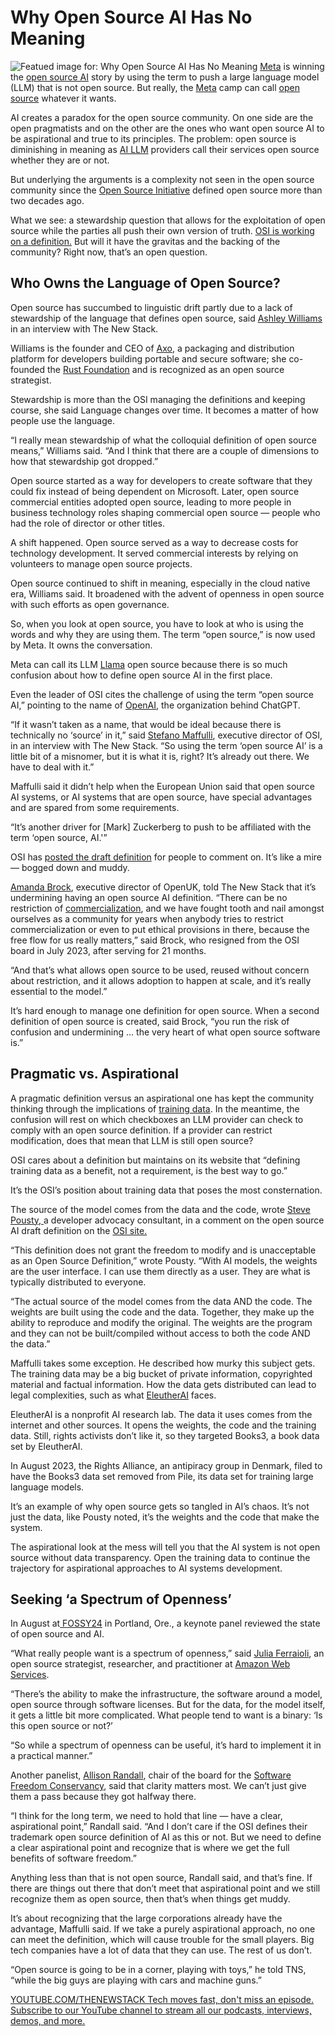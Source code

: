 # Why Open Source AI Has No Meaning
![Featued image for: Why Open Source AI Has No Meaning](https://cdn.thenewstack.io/media/2024/09/8c845a20-why-open-source-ai-has-no-meaning-2-1024x576.jpg)
[Meta](https://about.fb.com/news/2024/07/open-source-ai-is-the-path-forward/) is winning the [open source AI](https://thenewstack.io/open-source-ai-what-about-data-transparency/) story by using the term to push a large language model (LLM) that is not open source.
But really, the [Meta](https://about.meta.com/?utm_content=inline+mention) camp can call [open source](https://thenewstack.io/open-source/) whatever it wants.

AI creates a paradox for the open source community. On one side are the open pragmatists and on the other are the ones who want open source AI to be aspirational and true to its principles. The problem: open source is diminishing in meaning as [AI LLM](https://thenewstack.io/llm/) providers call their services open source whether they are or not.

But underlying the arguments is a complexity not seen in the open source community since the [Open Source Initiative](https://thenewstack.io/open-source-ai-osi-wrestles-with-a-definition/) defined open source more than two decades ago.

What we see: a stewardship question that allows for the exploitation of open source while the parties all push their own version of truth. [OSI is working on a definition.](https://thenewstack.io/open-source-initiative-hits-the-road-to-define-open-source-ai/) But will it have the gravitas and the backing of the community? Right now, that’s an open question.

## Who Owns the Language of Open Source?
Open source has succumbed to linguistic drift partly due to a lack of stewardship of the language that defines open source, said [Ashley Williams](https://www.linkedin.com/in/ashleygwilliams/) in an interview with The New Stack.

Williams is the founder and CEO of [Axo,](https://axo.dev/) a packaging and distribution platform for developers building portable and secure software; she co-founded the [Rust Foundation](https://thenewstack.io/rust-programming-language/) and is recognized as an open source strategist.

Stewardship is more than the OSI managing the definitions and keeping course, she said Language changes over time. It becomes a matter of how people use the language.

“I really mean stewardship of what the colloquial definition of open source means,” Williams said. “And I think that there are a couple of dimensions to how that stewardship got dropped.”

Open source started as a way for developers to create software that they could fix instead of being dependent on Microsoft. Later, open source commercial entities adopted open source, leading to more people in business technology roles shaping commercial open source — people who had the role of director or other titles.

A shift happened. Open source served as a way to decrease costs for technology development. It served commercial interests by relying on volunteers to manage open source projects.

Open source continued to shift in meaning, especially in the cloud native era, Williams said. It broadened with the advent of openness in open source with such efforts as open governance.

So, when you look at open source, you have to look at who is using the words and why they are using them. The term “open source,” is now used by Meta. It owns the conversation.

Meta can call its LLM [Llama](https://thenewstack.io/llama-3-how-metas-new-open-llm-compares-to-llama-1-and-2/) open source because there is so much confusion about how to define open source AI in the first place.

Even the leader of OSI cites the challenge of using the term “open source AI,” pointing to the name of [OpenAI](https://thenewstack.io/beyond-chatgpt-exploring-the-openai-platform/), the organization behind ChatGPT.

“If it wasn’t taken as a name, that would be ideal because there is technically no ‘source’ in it,” said [Stefano Maffulli](https://www.linkedin.com/in/maffulli/), executive director of OSI, in an interview with The New Stack. “So using the term ‘open source AI’ is a little bit of a misnomer, but it is what it is, right? It’s already out there. We have to deal with it.”

Maffulli said it didn’t help when the European Union said that open source AI systems, or AI systems that are open source, have special advantages and are spared from some requirements.

“It’s another driver for [Mark] Zuckerberg to push to be affiliated with the term ‘open source, AI.'”

OSI has [posted the draft definition](https://opensource.org/deepdive/drafts/open-source-ai-definition-draft-v-0-0-9) for people to comment on. It’s like a mire — bogged down and muddy.

[Amanda Brock](https://www.linkedin.com/in/amandabrocktech/), executive director of OpenUK, told The New Stack that it’s undermining having an open source AI definition.
“There can be no restriction of [commercialization](https://thenewstack.io/whats-next-for-companies-built-on-open-source/), and we have fought tooth and nail amongst ourselves as a community for years when anybody tries to restrict commercialization or even to put ethical provisions in there, because the free flow for us really matters,” said Brock, who resigned from the OSI board in July 2023, after serving for 21 months.

“And that’s what allows open source to be used, reused without concern about restriction, and it allows adoption to happen at scale, and it’s really essential to the model.”

It’s hard enough to manage one definition for open source. When a second definition of open source is created, said Brock, “you run the risk of confusion and undermining … the very heart of what open source software is.”

## Pragmatic vs. Aspirational
A pragmatic definition versus an aspirational one has kept the community thinking through the implications of [training data](https://thenewstack.io/dealing-with-distributed-data-when-training-ai-models/). In the meantime, the confusion will rest on which checkboxes an LLM provider can check to comply with an open source definition. If a provider can restrict modification, does that mean that LLM is still open source?

OSI cares about a definition but maintains on its website that “defining training data as a benefit, not a requirement, is the best way to go.”

It’s the OSI’s position about training data that poses the most consternation.

The source of the model comes from the data and the code, wrote [Steve Pousty, ](https://www.linkedin.com/in/thesteve0/)a developer advocacy consultant, in a comment on the open source AI draft definition on the [OSI site.](https://discuss.opensource.org/t/draft-v-0-0-9-of-the-open-source-ai-definition-is-available-for-comments/513/10?u=thesteve0)

“This definition does not grant the freedom to modify and is unacceptable as an Open Source Definition,” wrote Pousty. “With AI models, the weights are the user interface. I can use them directly as a user. They are what is typically distributed to everyone.

“The actual source of the model comes from the data AND the code. The weights are built using the code and the data. Together, they make up the ability to reproduce and modify the original. The weights are the program and they can not be built/compiled without access to both the code AND the data.”

Maffulli takes some exception. He described how murky this subject gets. The training data may be a big bucket of private information, copyrighted material and factual information. How the data gets distributed can lead to legal complexities, such as what [EleutherAI](https://www.eleuther.ai/) faces.

EleutherAI is a nonprofit AI research lab. The data it uses comes from the internet and other sources. It opens the weights, the code and the training data. Still, rights activists don’t like it, so they targeted Books3, a book data set by EleutherAI.

In August 2023, the Rights Alliance, an antipiracy group in Denmark, filed to have the Books3 data set removed from Pile, its data set for training large language models.

It’s an example of why open source gets so tangled in AI’s chaos. It’s not just the data, like Pousty noted, it’s the weights and the code that make the system.

The aspirational look at the mess will tell you that the AI system is not open source without data transparency. Open the training data to continue the trajectory for aspirational approaches to AI systems development.

## Seeking ‘a Spectrum of Openness’
In August at[ FOSSY24](https://2024.fossy.us/schedule/) in Portland, Ore., a keynote panel reviewed the state of open source and AI.

“What really people want is a spectrum of openness,” said [Julia Ferraioli](https://www.linkedin.com/in/juliaferraioli/), an open source strategist, researcher, and practitioner at [Amazon Web Services](https://aws.amazon.com/?utm_content=inline+mention).

“There’s the ability to make the infrastructure, the software around a model, open source through software licenses. But for the data, for the model itself, it gets a little bit more complicated. What people tend to want is a binary: ‘Is this open source or not?’

“So while a spectrum of openness can be useful, it’s hard to implement it in a practical manner.”

Another panelist, [Allison Randall](https://www.linkedin.com/in/allisonrandal/), chair of the board for the [Software Freedom Conservancy](https://sfconservancy.org/), said that clarity matters most. We can’t just give them a pass because they got halfway there.

“I think for the long term, we need to hold that line — have a clear, aspirational point,” Randall said. “And I don’t care if the OSI defines their trademark open source definition of AI as this or not. But we need to define a clear aspirational point and recognize that is where we get the full benefits of software freedom.”

Anything less than that is not open source, Randall said, and that’s fine. If there are things out there that don’t meet that aspirational point and we still recognize them as open source, then that’s when things get muddy.

It’s about recognizing that the large corporations already have the advantage, Maffulli said. If we take a purely aspirational approach, no one can meet the definition, which will cause trouble for the small players. Big tech companies have a lot of data that they can use. The rest of us don’t.

“Open source is going to be in a corner, playing with toys,” he told TNS, “while the big guys are playing with cars and machine guns.”

[
YOUTUBE.COM/THENEWSTACK
Tech moves fast, don't miss an episode. Subscribe to our YouTube
channel to stream all our podcasts, interviews, demos, and more.
](https://youtube.com/thenewstack?sub_confirmation=1)